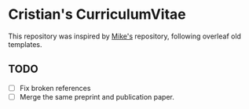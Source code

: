 # Cristian's CurriculumVitae

This repository was inspired by [Mike's](https://github.com/mikecuoco/curriculum-vitae) repository, following overleaf old templates.

## TODO
- [ ] Fix broken references
- [ ] Merge the same preprint and publication paper.
